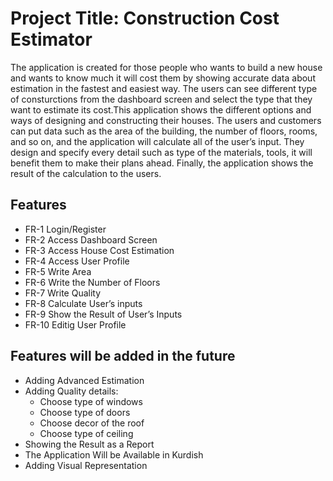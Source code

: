 # Project Title:  Construction Cost Estimator

The application is created for those people who wants to build a new house and wants to know much it will cost them by showing accurate data about estimation in the fastest and easiest way. The users can see different type of consturctions from the dashboard screen and select the type that they want to estimate its cost.This application shows the different options and ways of designing and constructing their houses. The users and customers can put data such as the area of the building, the number of floors, rooms, and so on, and the application will calculate all of the user’s input. They design and specify every detail such as type of the materials, tools, it will benefit them to make their plans ahead. Finally, the application shows the result of the calculation to the users.






## Features

- FR-1 Login/Register
- FR-2 Access Dashboard Screen
- FR-3 Access House Cost Estimation
- FR-4 Access User Profile 
- FR-5 Write Area 
- FR-6 Write the Number of Floors
- FR-7 Write Quality
- FR-8 Calculate User’s inputs
- FR-9 Show the Result of User’s Inputs
- FR-10 Editig User Profile 



## Features will be added in the future 
- Adding Advanced Estimation
- Adding Quality details:
    -  Choose type of windows 
    -  Choose type of doors
    -  Choose decor of the roof
    -  Choose type of ceiling
- Showing the Result as a Report 
- The Application Will be Available in Kurdish 
- Adding Visual Representation 






